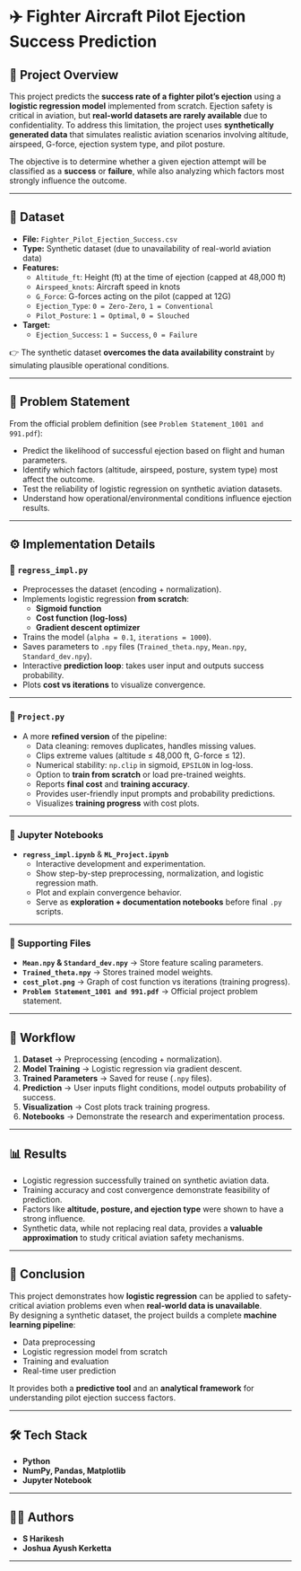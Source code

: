 # ✈️ Fighter Aircraft Pilot Ejection Success Prediction

## 📌 Project Overview  
This project predicts the **success rate of a fighter pilot’s ejection** using a **logistic regression model** implemented from scratch. Ejection safety is critical in aviation, but **real-world datasets are rarely available** due to confidentiality. To address this limitation, the project uses **synthetically generated data** that simulates realistic aviation scenarios involving altitude, airspeed, G-force, ejection system type, and pilot posture.  

The objective is to determine whether a given ejection attempt will be classified as a **success** or **failure**, while also analyzing which factors most strongly influence the outcome.  

---

## 📂 Dataset  
- **File:** `Fighter_Pilot_Ejection_Success.csv`  
- **Type:** Synthetic dataset (due to unavailability of real-world aviation data)  
- **Features:**
  - `Altitude_ft`: Height (ft) at the time of ejection (capped at 48,000 ft)  
  - `Airspeed_knots`: Aircraft speed in knots  
  - `G_Force`: G-forces acting on the pilot (capped at 12G)  
  - `Ejection_Type`: `0 = Zero-Zero`, `1 = Conventional`  
  - `Pilot_Posture`: `1 = Optimal`, `0 = Slouched`  
- **Target:**
  - `Ejection_Success`: `1 = Success`, `0 = Failure`  

👉 The synthetic dataset **overcomes the data availability constraint** by simulating plausible operational conditions.  

---

## 🎯 Problem Statement  
From the official problem definition (see `Problem Statement_1001 and 991.pdf`):  

- Predict the likelihood of successful ejection based on flight and human parameters.  
- Identify which factors (altitude, airspeed, posture, system type) most affect the outcome.  
- Test the reliability of logistic regression on synthetic aviation datasets.  
- Understand how operational/environmental conditions influence ejection results.  

---

## ⚙️ Implementation Details  

### 🔹 `regress_impl.py`  
- Preprocesses the dataset (encoding + normalization).  
- Implements logistic regression **from scratch**:
  - **Sigmoid function**  
  - **Cost function (log-loss)**  
  - **Gradient descent optimizer**  
- Trains the model (`alpha = 0.1`, `iterations = 1000`).  
- Saves parameters to `.npy` files (`Trained_theta.npy`, `Mean.npy`, `Standard_dev.npy`).  
- Interactive **prediction loop**: takes user input and outputs success probability.  
- Plots **cost vs iterations** to visualize convergence.  

---

### 🔹 `Project.py`  
- A more **refined version** of the pipeline:  
  - Data cleaning: removes duplicates, handles missing values.  
  - Clips extreme values (altitude ≤ 48,000 ft, G-force ≤ 12).  
  - Numerical stability: `np.clip` in sigmoid, `EPSILON` in log-loss.  
  - Option to **train from scratch** or load pre-trained weights.  
  - Reports **final cost** and **training accuracy**.  
  - Provides user-friendly input prompts and probability predictions.  
  - Visualizes **training progress** with cost plots.  

---

### 🔹 Jupyter Notebooks  
- **`regress_impl.ipynb`** & **`ML_Project.ipynb`**  
  - Interactive development and experimentation.  
  - Show step-by-step preprocessing, normalization, and logistic regression math.  
  - Plot and explain convergence behavior.  
  - Serve as **exploration + documentation notebooks** before final `.py` scripts.  

---

### 🔹 Supporting Files  
- **`Mean.npy` & `Standard_dev.npy`** → Store feature scaling parameters.  
- **`Trained_theta.npy`** → Stores trained model weights.  
- **`cost_plot.png`** → Graph of cost function vs iterations (training progress).  
- **`Problem Statement_1001 and 991.pdf`** → Official project problem statement.  

---

## 🔄 Workflow  
1. **Dataset** → Preprocessing (encoding + normalization).  
2. **Model Training** → Logistic regression via gradient descent.  
3. **Trained Parameters** → Saved for reuse (`.npy` files).  
4. **Prediction** → User inputs flight conditions, model outputs probability of success.  
5. **Visualization** → Cost plots track training progress.  
6. **Notebooks** → Demonstrate the research and experimentation process.  

---

## 📊 Results  
- Logistic regression successfully trained on synthetic aviation data.  
- Training accuracy and cost convergence demonstrate feasibility of prediction.  
- Factors like **altitude, posture, and ejection type** were shown to have a strong influence.  
- Synthetic data, while not replacing real data, provides a **valuable approximation** to study critical aviation safety mechanisms.  

---

## 🚀 Conclusion  
This project demonstrates how **logistic regression** can be applied to safety-critical aviation problems even when **real-world data is unavailable**.  
By designing a synthetic dataset, the project builds a complete **machine learning pipeline**:  
- Data preprocessing  
- Logistic regression model from scratch  
- Training and evaluation  
- Real-time user prediction  

It provides both a **predictive tool** and an **analytical framework** for understanding pilot ejection success factors.  

---

## 🛠️ Tech Stack  
- **Python**  
- **NumPy, Pandas, Matplotlib**  
- **Jupyter Notebook**  

---

## 👨‍💻 Authors  
- **S Harikesh**  
- **Joshua Ayush Kerketta**  

---
